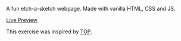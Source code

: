 A fun etch-a-sketch webpage. Made with vanilla HTML, CSS and JS.

[Live Preview](http://htmlpreview.github.io/?https://github.com/omgitsdawise/etch-a-sketch/blob/main/index.html)

This exercise was inspired by [TOP](http://www.theodinproject.com/).
